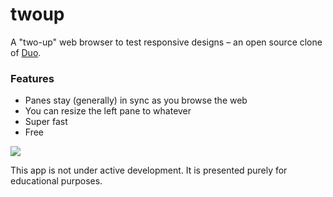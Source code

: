 twoup
=====

A "two-up" web browser to test responsive designs – an open source clone of [Duo](http://helloduo.com/).

### Features

* Panes stay (generally) in sync as you browse the web
* You can resize the left pane to whatever
* Super fast
* Free

<img src="https://dl.dropboxusercontent.com/u/176324/Screen%20Shot%202013-12-15%20at%2020.53.58.png"/>

This app is not under active development. It is presented purely for educational purposes.
